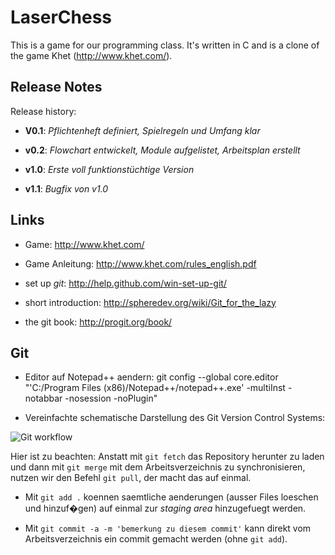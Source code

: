 ﻿LaserChess
==========

This is a game for our programming class.
It's written in C and is a clone of the game Khet (http://www.khet.com/).

Release Notes
-------------

Release history:

* **V0.1**: *Pflichtenheft definiert, Spielregeln und Umfang klar*

* **v0.2**: *Flowchart entwickelt, Module aufgelistet, Arbeitsplan erstellt*

* **v1.0**: *Erste voll funktionstüchtige Version*

* **v1.1**: *Bugfix von v1.0*


Links
-----------

* Game: http://www.khet.com/

* Game Anleitung: http://www.khet.com/rules_english.pdf

* set up *git*: http://help.github.com/win-set-up-git/

* short introduction: http://spheredev.org/wiki/Git_for_the_lazy

* the git book: http://progit.org/book/


Git
-----------

* Editor auf Notepad++ aendern: git config --global core.editor "'C:/Program Files (x86)/Notepad++/notepad++.exe' -multiInst -notabbar -nosession -noPlugin"

* Vereinfachte schematische Darstellung des Git Version Control Systems:

![Git workflow](http://www.terminus-notfallmedizin.de/blog/wp-content/uploads/2011/01/local-remote.png)

Hier ist zu beachten: Anstatt mit `git fetch` das Repository herunter zu laden und dann mit `git merge` mit dem Arbeitsverzeichnis zu synchronisieren,
nutzen wir den Befehl `git pull`, der macht das auf einmal.

* Mit `git add .` koennen saemtliche aenderungen (ausser Files loeschen und hinzuf�gen) auf einmal zur *staging area* hinzugefuegt werden.

* Mit `git commit -a -m 'bemerkung zu diesem commit'` kann direkt vom Arbeitsverzeichnis ein commit gemacht werden (ohne `git add`).